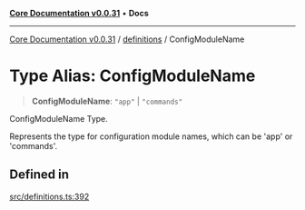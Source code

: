 [**Core Documentation v0.0.31**](../../README.md) • **Docs**

***

[Core Documentation v0.0.31](../../modules.md) / [definitions](../README.md) / ConfigModuleName

# Type Alias: ConfigModuleName

> **ConfigModuleName**: `"app"` \| `"commands"`

ConfigModuleName Type.

Represents the type for configuration module names, which can be 'app' or 'commands'.

## Defined in

[src/definitions.ts:392](https://github.com/stonemjs/core/blob/063868c8035bce8a9a9b73263c757aec9b0c12c8/src/definitions.ts#L392)
